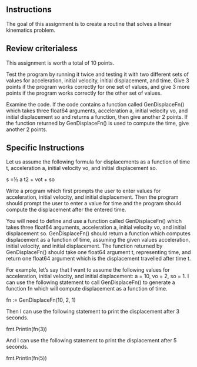 ## Instructions
The goal of this assignment is to create a routine that solves a linear kinematics problem.

## Review criterialess 
This assignment is worth a total of 10 points.

Test the program by running it twice and testing it with two different sets of values for acceleration, initial velocity, initial displacement, and time. Give 3 points if the program works correctly for one set of values, and give 3 more points if the program works correctly for the other set of values.

Examine the code. If the code contains a function called GenDisplaceFn() which takes three float64 arguments, acceleration a, initial velocity vo, and initial displacement so and returns a function, then give another 2 points. If the function returned by GenDisplaceFn() is used to compute the time, give another 2 points.

## Specific Instructions

Let us assume the following formula for displacements as a function of time t, acceleration a, initial velocity vo, and initial displacement so.

s =½ a t2 + vot + so

Write a program which first prompts the user to enter values for acceleration, initial velocity, and initial displacement. Then the program should prompt the user to enter a value for time and the program should compute the displacement after the entered time.

You will need to define and use a function called GenDisplaceFn() which takes three float64 arguments, acceleration a, initial velocity vo, and initial displacement so. GenDisplaceFn() should return a function which computes displacement as a function of time, assuming the given values acceleration, initial velocity, and initial displacement. The function returned by GenDisplaceFn() should take one float64 argument t, representing time, and return one float64 argument which is the displacement travelled after time t.

For example, let’s say that I want to assume the following values for acceleration, initial velocity, and initial displacement: a = 10, vo = 2, so = 1. I can use the following statement to call GenDisplaceFn() to generate a function fn which will compute displacement as a function of time.

fn := GenDisplaceFn(10, 2, 1)

Then I can use the following statement to print the displacement after 3 seconds.

fmt.Println(fn(3))

And I can use the following statement to print the displacement after 5 seconds.

fmt.Println(fn(5))
